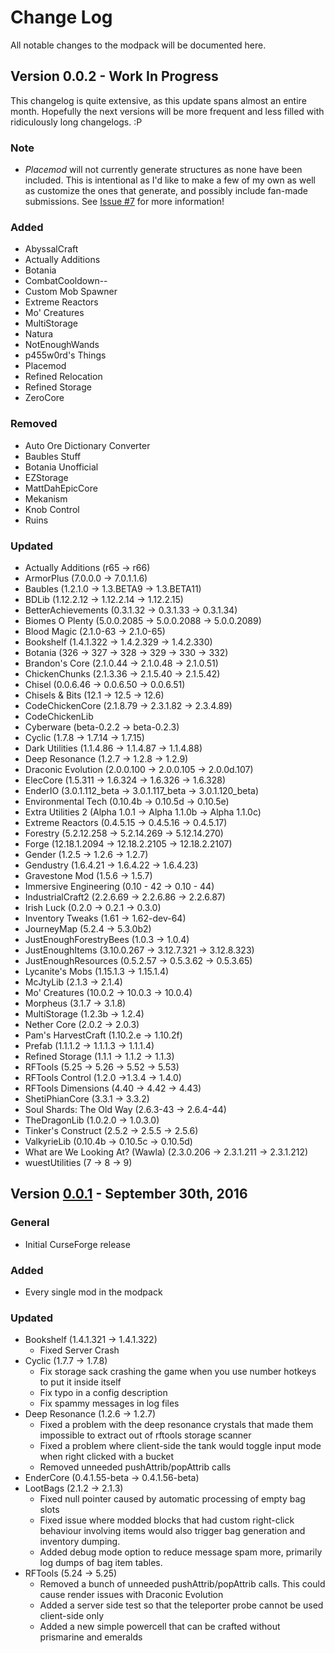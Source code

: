 # Change Log
All notable changes to the modpack will be documented here.

## Version 0.0.2 - Work In Progress
This changelog is quite extensive, as this update spans almost an entire month. Hopefully the next versions will be more frequent and less filled with ridiculously long changelogs. :P

### Note
- *Placemod* will not currently generate structures as none have been included. This is intentional as I'd like to make a few of my own as well as customize the ones that generate, and possibly include fan-made submissions. See [Issue #7](https://github.com/xlxAciDxlx/AcidPak2/issues/7) for more information!

### Added
- AbyssalCraft
- Actually Additions
- Botania
- CombatCooldown--
- Custom Mob Spawner
- Extreme Reactors
- Mo' Creatures
- MultiStorage
- Natura
- NotEnoughWands
- p455w0rd's Things
- Placemod
- Refined Relocation
- Refined Storage
- ZeroCore

### Removed
- Auto Ore Dictionary Converter
- Baubles Stuff
- Botania Unofficial
- EZStorage
- MattDahEpicCore
- Mekanism
- Knob Control
- Ruins

### Updated
- Actually Additions (r65 -> r66)
- ArmorPlus (7.0.0.0 -> 7.0.1.1.6)
- Baubles (1.2.1.0 -> 1.3.BETA9 -> 1.3.BETA11)
- BDLib (1.12.2.12 -> 1.12.2.14 -> 1.12.2.15)
- BetterAchievements (0.3.1.32 -> 0.3.1.33 -> 0.3.1.34)
- Biomes O Plenty (5.0.0.2085 -> 5.0.0.2088 -> 5.0.0.2089)
- Blood Magic (2.1.0-63 -> 2.1.0-65)
- Bookshelf (1.4.1.322 -> 1.4.2.329 -> 1.4.2.330)
- Botania (326 -> 327 -> 328 -> 329 -> 330 -> 332)
- Brandon's Core (2.1.0.44 -> 2.1.0.48 -> 2.1.0.51)
- ChickenChunks (2.1.3.36 -> 2.1.5.40 -> 2.1.5.42)
- Chisel (0.0.6.46 -> 0.0.6.50 -> 0.0.6.51)
- Chisels & Bits (12.1 -> 12.5 -> 12.6)
- CodeChickenCore (2.1.8.79 -> 2.3.1.82 -> 2.3.4.89)
- CodeChickenLib
- Cyberware (beta-0.2.2 -> beta-0.2.3)
- Cyclic (1.7.8 -> 1.7.14 -> 1.7.15)
- Dark Utilities (1.1.4.86 -> 1.1.4.87 -> 1.1.4.88)
- Deep Resonance (1.2.7 -> 1.2.8 -> 1.2.9)
- Draconic Evolution (2.0.0.100 -> 2.0.0.105 -> 2.0.0d.107)
- ElecCore (1.5.311 -> 1.6.324 -> 1.6.326 -> 1.6.328)
- EnderIO (3.0.1.112_beta -> 3.0.1.117_beta -> 3.0.1.120_beta)
- Environmental Tech (0.10.4b -> 0.10.5d -> 0.10.5e)
- Extra Utilities 2 (Alpha 1.0.1 -> Alpha 1.1.0b -> Alpha 1.1.0c)
- Extreme Reactors (0.4.5.15 -> 0.4.5.16 -> 0.4.5.17)
- Forestry (5.2.12.258 -> 5.2.14.269 -> 5.12.14.270)
- Forge (12.18.1.2094 -> 12.18.2.2105 -> 12.18.2.2107)
- Gender (1.2.5 -> 1.2.6 -> 1.2.7)
- Gendustry (1.6.4.21 -> 1.6.4.22 -> 1.6.4.23)
- Gravestone Mod (1.5.6 -> 1.5.7)
- Immersive Engineering (0.10 - 42 -> 0.10 - 44)
- IndustrialCraft2 (2.2.6.69 -> 2.2.6.86 -> 2.2.6.87)
- Irish Luck (0.2.0 -> 0.2.1 -> 0.3.0)
- Inventory Tweaks (1.61 -> 1.62-dev-64)
- JourneyMap (5.2.4 -> 5.3.0b2)
- JustEnoughForestryBees (1.0.3 -> 1.0.4)
- JustEnoughItems (3.10.0.267 -> 3.12.7.321 -> 3.12.8.323)
- JustEnoughResources (0.5.2.57 -> 0.5.3.62 -> 0.5.3.65)
- Lycanite's Mobs (1.15.1.3 -> 1.15.1.4)
- McJtyLib (2.1.3 -> 2.1.4)
- Mo' Creatures (10.0.2 -> 10.0.3 -> 10.0.4)
- Morpheus (3.1.7 -> 3.1.8)
- MultiStorage (1.2.3b -> 1.2.4)
- Nether Core (2.0.2 -> 2.0.3)
- Pam's HarvestCraft (1.10.2.e -> 1.10.2f)
- Prefab (1.1.1.2 -> 1.1.1.3 -> 1.1.1.4)
- Refined Storage (1.1.1 -> 1.1.2 -> 1.1.3)
- RFTools (5.25 -> 5.26 -> 5.52 -> 5.53)
- RFTools Control (1.2.0 ->1.3.4 -> 1.4.0)
- RFTools Dimensions (4.40 -> 4.42 -> 4.43)
- ShetiPhianCore (3.3.1 -> 3.3.2)
- Soul Shards: The Old Way (2.6.3-43 -> 2.6.4-44)
- TheDragonLib (1.0.2.0 -> 1.0.3.0)
- Tinker's Construct (2.5.2 -> 2.5.5 -> 2.5.6)
- ValkyrieLib (0.10.4b -> 0.10.5c -> 0.10.5d)
- What are We Looking At? (Wawla) (2.3.0.206 -> 2.3.1.211 -> 2.3.1.212)
- wuestUtilities (7 -> 8 -> 9)

## Version [0.0.1](https://minecraft.curseforge.com/projects/acidpak-2/files/2333257) - September 30th, 2016
### General
- Initial CurseForge release

### Added
- Every single mod in the modpack

### Updated
- Bookshelf (1.4.1.321 -> 1.4.1.322)
  - Fixed Server Crash
- Cyclic (1.7.7 -> 1.7.8)
  - Fix storage sack crashing the game when you use number hotkeys to put it inside itself
  - Fix typo in a config description
  - Fix spammy messages in log files
- Deep Resonance (1.2.6 -> 1.2.7)
  - Fixed a problem with the deep resonance crystals that made them impossible to extract out of rftools storage scanner
  - Fixed a problem where client-side the tank would toggle input mode when right clicked with a bucket
  - Removed unneeded pushAttrib/popAttrib calls
- EnderCore (0.4.1.55-beta -> 0.4.1.56-beta)
- LootBags (2.1.2 -> 2.1.3)
  - Fixed null pointer caused by automatic processing of empty bag slots
  - Fixed issue where modded blocks that had custom right-click behaviour involving items would also trigger bag generation and inventory dumping.
  - Added debug mode option to reduce message spam more, primarily log dumps of bag item tables.
- RFTools (5.24 -> 5.25)
  - Removed a bunch of unneeded pushAttrib/popAttrib calls. This could cause render issues with Draconic Evolution
  - Added a server side test so that the teleporter probe cannot be used client-side only
  - Added a new simple powercell that can be crafted without prismarine and emeralds
